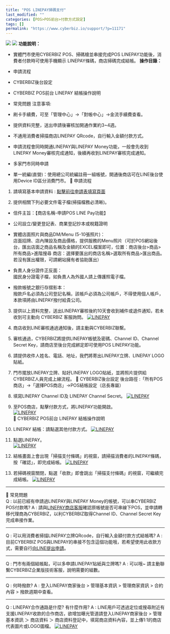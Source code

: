 ```yaml
---
title: "POS LINEPAY掃碼支付"
last_modified: ""
categories: [POS>POS前台>付款方式設定]
tags: []
permalink: "https://www.cyberbiz.io/support/?p=11171"
---
```


![](https://www.cyberbiz.io/support/wp-content/uploads/適用站別.png)
[![](https://www.cyberbiz.io/support/wp-content/uploads/台灣站.png)](https://www.cyberbiz.io/support/?page_id=2490)
**功能說明：**  

* 實體門市使用CYBERBIZ POS、掃碼槍並串接完成POS LINEPAY功能後，消費者付款時可使用手機顯示 LINEPAY條碼，商店掃碼完成結帳。
**操作目錄：**

* 申請流程
* CYBERBIZ後台設定
* CYBERBIZ POS前台 LINEPAY 結帳操作說明
* 常見問題
注意事項:  

* 刷卡手續費，可至「管理中心」→「對帳中心」→金流手續費查看。
* 提供資料完整，送出申請後審核加開通作業約3~4週。
* 不通用消費者掃描商店LINEPAY QRcode，自行輸入金額付款方式。
* 申請流程會同時開通LINEPAY與LINEPAY Money功能，一般會先收到LINEPAY Money審核完成通知，後續再收到LINEPAY審核完成通知。
* 多家門市同時申請
* 單一統編(直營)：使用總公司統編註冊一組帳號，開通後商店可在LINE後台使用Device ID區分消費門市。
📌 申請流程

1. 請填寫基本申請資料 : [點擊前往申請表填寫頁面](https://docs.google.com/forms/d/13H2sqFvR_99iDtHOPEOmPzTjoYv6fX-eTEYSTJTXPeU/edit)


2. 提供相關下列必要文件電子檔(掃描檔務必清晰)。  


* 信件主旨：【商店名稱-申請POS LINE Pay功能】


* 公司設立/變更登記表、商業登記抄本或稅籍證明


* 實體店面照片與商品DM/Menu (5-10張照片)：  
店面招牌、店內陳設及商品價格，提供服務的Menu照片（可於POS網站後台，匯出店面之商品名稱及金額的EXCEL檔案即可，位置：商店後台>商品>所有商品>進階搜尋
商店：選擇要匯出的商店名稱>選取所有商品>匯出商品。若沒有匯出權限，可請網站擁有者協助匯出）



* 負責人身分證件正反面：  
國民身分證電子檔，如負責人為外國人請上傳護照電子檔。



* 撥款帳號之銀行存摺影本：  
撥款戶名必須為公司登記名稱，該帳戶必須為公司帳戶，不得使用個人帳戶，本款項將由LINEPAY撥付給貴公司。



3. 提供以上資料完整，送出LINEPAY審核後約10天會收到補件或退件通知，若未收到可主動向 CYBERBIZ 客服詢問。
[![LINEPAY](https://www.cyberbiz.io/support/wp-content/uploads/2021/04/LINE-PAY商店客服中心.png)](https://www.cyberbiz.io/support/wp-content/uploads/2021/04/LINE-PAY商店客服中心.png)  

4. 商店收到LINE審核通過通知後，請主動與CYBERBIZ聯繫。


5. 審核通過，CYBERBIZ將提供LINEPAY帳號及密碼、Channel ID、Channel Secret Key，請商店至後台完成綁定即可使用POS LINEPAY功能。


6. 請提供收件人姓名、電話、地址，我們將寄出LINEPAY立牌、LINEPAY LOGO貼紙。


7. 門市擺放LINEPAY立牌、貼好LINEPAY LOGO貼紙，並將照片提供給CYBERBIZ人員完成上線流程。
📌 CYBERBIZ後台設定 後台路徑 :「所有POS商店」→「選擇POS商店」→POS結帳設定（店長專屬）  


1. 填寫LINEPAY Channel ID及 LINEPAY Channel Secret。
[![LINEPAY](https://www.cyberbiz.co/support/wp-content/uploads/2021/01/pos-linepay掃碼支付01.png)](https://www.cyberbiz.co/support/wp-content/uploads/2021/01/pos-linepay掃碼支付01.png)  


2. 至POS商店，點擊付款方式，將LINEPAY功能開啟。  
[![LINEPAY](https://www.cyberbiz.co/support/wp-content/uploads/2021/01/pos-linepay掃碼支付02.png)](https://www.cyberbiz.co/support/wp-content/uploads/2021/01/pos-linepay掃碼支付02.png)  
📌 CYBERBIZ POS前台 LINEPAY 結帳操作說明

1. LINEPAY 結帳：請點選其他付款方式。 [![LINEPAY](https://www.cyberbiz.io/support/wp-content/uploads/pos-linepay掃碼支付03.png)](https://www.cyberbiz.io/support/wp-content/uploads/pos-linepay掃碼支付03.png)  

2. 點選LINEPAY。  
[![LINEPAY](https://www.cyberbiz.io/support/wp-content/uploads/pos-linepay掃碼支付04.png)](https://www.cyberbiz.io/support/wp-content/uploads/pos-linepay掃碼支付04.png)  

3. 結帳畫面上會出現「掃描支付條碼」的視窗，請掃描消費者的LINEPAY條碼，按「確認」，即完成結帳。 [![LINEPAY](https://www.cyberbiz.io/support/wp-content/uploads/pos-linepay掃碼支付06.png)](https://www.cyberbiz.io/support/wp-content/uploads/pos-linepay掃碼支付06.png)  

4. 若掃碼視窗關閉，點選「收款」即會跳出「掃描支付條碼」的視窗，可繼續完成結帳。 [![LINEPAY](https://www.cyberbiz.io/support/wp-content/uploads/pos-linepay掃碼支付05.png)](https://www.cyberbiz.io/support/wp-content/uploads/pos-linepay掃碼支付05.png)  

* * *

📌 常見問題  
Q : 以前已經有申請過LINEPAY與LINEPAY Money的帳號，可以串CYBERBIZ POS付款嗎? A :
請與[LINEPAY商店客服](https://pay.line.me/merchant-apply/tw/contact-request?locale=zh_TW&isFooterConventionChanged=true)確認原帳號是否可串線下POS，並申請轉移代理商為CYBERBIZ，以利CYBERBIZ取得Channel
ID、Channel Secret Key完成串接作業。

* * *

Q : 可以用消費者掃描LINEPAY立牌QRcode，自行輸入金額付款方式結帳嗎? A : 目前CYBERBIZ
POS與LINEPAY的串接不包含這個功能哦，若希望使用此收款方式，需要自行[向LINE提出申請](https://pay.line.me/merchant-apply/tw/contact-request?locale=zh_TW&isFooterConventionChanged=true)。

* * *

Q : 門市有兩個結帳點，可以多申請LINEPAY貼紙與立牌嗎? A : 可以哦~ 請主動聯繫CYBERBIZ企業版技術客服，說明需要的組數。

* * *

Q : 何時撥款? A : 登入LINEPAY商家後台 > 管理基本資訊 > 管理商家資訊 > 合約內容 > 撥款週期中查看。

* * *

Q : LINEPAY合作通路是什麼? 有什麼作用? A :
LINE用戶可透過定位或搜尋附近有支援LINEPAY收款的合作商店，欲增加曝光管道請登入LINEPAY商家後台 > 管理基本資訊 ＞ 商店資料 ＞
商店資料登記中，填寫商店資料內容，並上傳1:1的商店代表圖片或LOGO圖檔。
[![LINEPAY](https://www.cyberbiz.io/support/wp-content/uploads/2021/04/LINE-PAY合作通路.png)](https://www.cyberbiz.io/support/wp-content/uploads/2021/04/LINE-PAY合作通路.png)  

